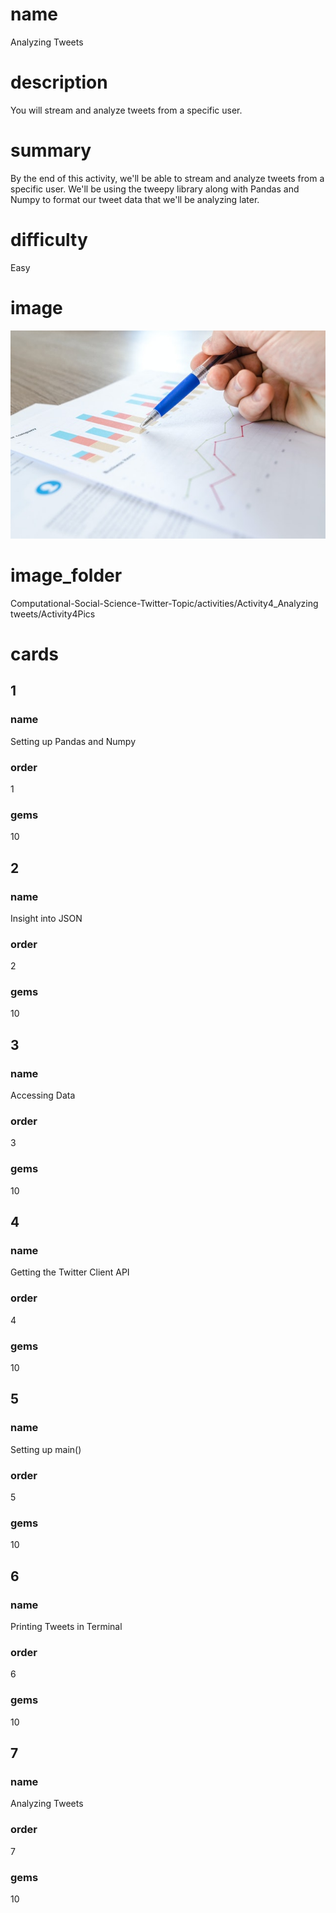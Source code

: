 # name

Analyzing Tweets

# description

You will stream and analyze tweets from a specific user.

# summary

By the end of this activity, we'll be able to stream and analyze tweets from a specific user. We'll be using the tweepy library along with Pandas and Numpy to format our tweet data that we'll be analyzing later.

# difficulty

Easy

# image

<img src="Activity4Pics/chart-close-up-data-desk-590022.jpg">

# image_folder

Computational-Social-Science-Twitter-Topic/activities/Activity4_Analyzing tweets/Activity4Pics

# cards

## 1

### name

Setting up Pandas and Numpy

### order

1

### gems

10

## 2

### name

Insight into JSON

### order

2

### gems

10

## 3

### name

Accessing Data

### order

3

### gems

10

## 4

### name

Getting the Twitter Client API

### order

4

### gems

10

## 5

### name

Setting up main()

### order

5

### gems

10

## 6

### name

Printing Tweets in Terminal

### order

6

### gems

10

## 7

### name

Analyzing Tweets

### order

7

### gems
 
10